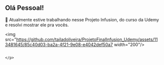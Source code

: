 ## Olá Pessoal!

🔭 Atualmente estive trabalhando nesse Projeto Infusion, do curso da Udemy e resolvi mostrar ele pra vocês.

<p float="left">

 <img src="https://github.com/tailadoliveira/ProjetoFinalInfusion_Udemy/assets/113481645/85c40d03-ba2a-4f21-9e08-e4042def50a7 width="200"/>
                                                                                                                                         
                                                                                                                                         </p>
